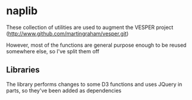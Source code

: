 naplib
======
These collection of utilities are used to augment the VESPER project (http://www.github.com/martingraham/vesper.git)

However, most of the functions are general purpose enough to be reused somewhere else, so I've split them off

Libraries
---------
The library performs changes to some D3 functions and uses JQuery in parts, so they've been added as dependencies